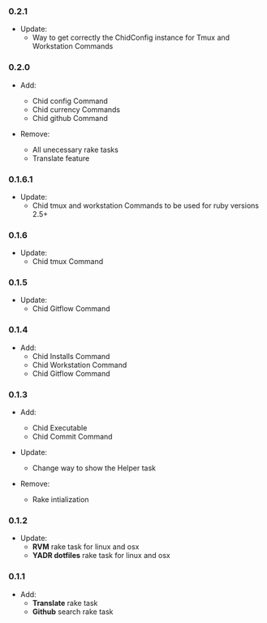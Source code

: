 ### 0.2.1

* Update:  
  - Way to get correctly the ChidConfig instance for Tmux and Workstation Commands

### 0.2.0

* Add:  
  - Chid config Command
  - Chid currency Commands
  - Chid github Command

* Remove:  
  - All unecessary rake tasks
  - Translate feature

### 0.1.6.1

* Update:  
  - Chid tmux and workstation Commands to be used for ruby versions 2.5+

### 0.1.6

* Update:  
  - Chid tmux Command

### 0.1.5

* Update:  
  - Chid Gitflow Command

### 0.1.4

* Add:  
  - Chid Installs Command
  - Chid Workstation Command
  - Chid Gitflow Command

### 0.1.3

* Add:  
  - Chid Executable
  - Chid Commit Command

* Update:
  - Change way to show the Helper task

* Remove:  
  - Rake intialization

### 0.1.2

* Update:  
  - **RVM** rake task for linux and osx
  - **YADR dotfiles** rake task for linux and osx

### 0.1.1

* Add:  
  - **Translate** rake task
  - **Github** search rake task
